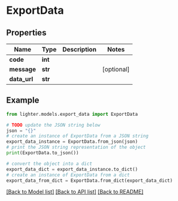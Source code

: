 # ExportData


## Properties

Name | Type | Description | Notes
------------ | ------------- | ------------- | -------------
**code** | **int** |  | 
**message** | **str** |  | [optional] 
**data_url** | **str** |  | 

## Example

```python
from lighter.models.export_data import ExportData

# TODO update the JSON string below
json = "{}"
# create an instance of ExportData from a JSON string
export_data_instance = ExportData.from_json(json)
# print the JSON string representation of the object
print(ExportData.to_json())

# convert the object into a dict
export_data_dict = export_data_instance.to_dict()
# create an instance of ExportData from a dict
export_data_from_dict = ExportData.from_dict(export_data_dict)
```
[[Back to Model list]](../README.md#documentation-for-models) [[Back to API list]](../README.md#documentation-for-api-endpoints) [[Back to README]](../README.md)


